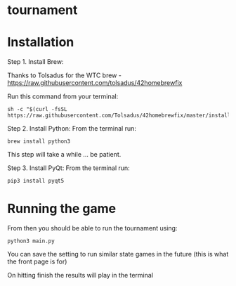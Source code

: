 # tournament

# Installation 

Step 1. Install Brew:

  Thanks to Tolsadus for the WTC brew - https://raw.githubusercontent.com/tolsadus/42homebrewfix
  
  Run this command from your terminal:
```
sh -c "$(curl -fsSL https://raw.githubusercontent.com/Tolsadus/42homebrewfix/master/install.sh)"
```
Step 2. Install Python:
  From the terminal run:
  ```
  brew install python3
  ```
  This step will take a while ... be patient.
  
  
Step 3. Install PyQt:
  From the terminal run:
  ```
  pip3 install pyqt5
  ```
# Running the game

From then you should be able to run the tournament using:
```
python3 main.py
```  
You can save the setting to run similar state games in the future 
(this is what the front page is for)

On hitting finish the results will play in the terminal

